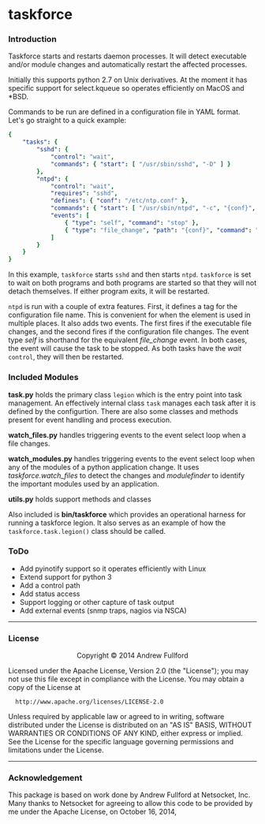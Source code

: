 taskforce
=========

### Introduction ###
Taskforce starts and restarts daemon processes.  It will detect executable and/or
module changes and automatically restart the affected processes.

Initially this supports python 2.7 on Unix derivatives.  At the moment it has
specific support for select.kqueue so operates efficiently on MacOS and *BSD.

Commands to be run are defined in a configuration file in YAML format.  Let's go
straight to a quick example:

```YAML
{
    "tasks": {
        "sshd": {
            "control": "wait",
            "commands": { "start": [ "/usr/sbin/sshd", "-D" ] }
        },
        "ntpd": {
            "control": "wait",
            "requires": "sshd",
            "defines": { "conf": "/etc/ntp.conf" },
            "commands": { "start": [ "/usr/sbin/ntpd", "-c", "{conf}", "-n"] },
            "events": [
                { "type": "self", "command": "stop" },
                { "type": "file_change", "path": "{conf}", "command": "stop" }
            ]
        }
    }
}
```
In this example, `taskforce` starts `sshd` and then starts `ntpd`.  `taskforce`
is set to wait on both programs and both programs are started so that they will
not detach themselves.  If either program exits, it will be restarted.

`ntpd` is run with a couple of extra features.  First, it defines a tag for the
configuration file name.  This is convenient for when the element is used in
multiple places.  It also adds two events.  The first fires if the executable
file changes, and the second fires if the configuration file changes.  The event
type _self_ is shorthand for the equivalent _file_change_ event.  In both cases,
the event will cause the task to be stopped.  As both tasks have the _wait_
`control`, they will then be restarted.

### Included Modules ###
**task.py** holds the primary class `legion` which is the entry point into task
management.  An effectively internal class `task` manages each task after it is
defined by the configurtion.  There are also some classes and methods present for
event handling and process execution.

**watch_files.py** handles triggering events to the event select loop when a file
changes.

**watch_modules.py** handles triggering events to the event select loop when any
of the modules of a python application change.  It uses *taskforce.watch_files*
to detect the changes and *modulefinder* to identify the important modules used
by an application.

**utils.py** holds support methods and classes

Also included is **bin/taskforce** which provides an operational harness for
running a taskforce legion.  It also serves as an example of how the
`taskforce.task.legion()` class should be called.

### ToDo ###
* Add pyinotify support so it operates efficiently with Linux
* Extend support for python 3
* Add a control path
* Add status access
* Support logging or other capture of task output
* Add external events (snmp traps, nagios via NSCA)

---
### License ###
<center>
Copyright &copy; 2014 Andrew Fullford
</center>

Licensed under the Apache License, Version 2.0 (the "License");
you may not use this file except in compliance with the License.
You may obtain a copy of the License at

      http://www.apache.org/licenses/LICENSE-2.0

Unless required by applicable law or agreed to in writing, software
distributed under the License is distributed on an "AS IS" BASIS,
WITHOUT WARRANTIES OR CONDITIONS OF ANY KIND, either express or implied.
See the License for the specific language governing permissions and
limitations under the License.

---
### Acknowledgement ###
This package is based on work done by Andrew Fullford at Netsocket, Inc.  Many
thanks to Netsocket for agreeing to allow this code to be provided by me under
the Apache License, on October 16, 2014,
